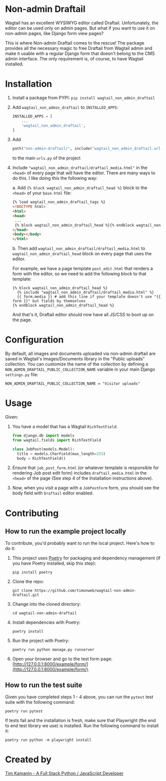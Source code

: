 # Non-admin Draftail

Wagtail has an excellent WYSIWYG editor called Draftail. Unfortunately, the editor can be used only on admin pages. But what if you want to use it on non-admin pages, like Django form view pages?

This is where Non-admin Draftail comes to the rescue! The package provides all the necessary magic to free Draftail from Wagtail admin and make it usable with a regular Django form that doesn't belong to the CMS admin interface. The only requirement is, of course, to have Wagtail installed.

# Installation

1. Install a package from PYPI: `pip install wagtail_non_admin_draftail`
2. Add `wagtail_non_admin_draftail` to `INSTALLED_APPS`:
    ```python
    INSTALLED_APPS = [
        ...
        'wagtail_non_admin_draftail',
    ]
    ```
3. Add
    ```python
    path("non-admin-draftail/", include("wagtail_non_admin_draftail.urls", namespace="wagtail_non_admin_draftail")),
    ```
    to the main `urls.py` of the project
4. Include `"wagtail_non_admin_draftail/draftail_media.html"` in the `<head>` of every page that will have the editor.
There are many ways to do this. I like doing this the following way:

    a. Add `{% block wagtail_non_admin_draftail_head %}` block to the `<head>` of your `base.html` file:

    ```html
    {% load wagtail_non_admin_draftail_tags %}
    <!DOCTYPE html>
    <html>
    <head>
     ...
     {% block wagtail_non_admin_draftail_head %}{% endblock wagtail_non_admin_draftail_head %}
    </head>
    <body></body>
    </html>
    ```

    b. Then add `wagtail_non_admin_draftail/draftail_media.html` to `wagtail_non_admin_draftail_head` block on
    every page that uses the editor.

    For example, we have a page template `post_edit.html` that renders a form
    with the editor, so we need to add the following block to that template:
    ```
    {% block wagtail_non_admin_draftail_head %}
      {% include "wagtail_non_admin_draftail/draftail_media.html" %}
      {{ form.media }} # add this line if your template doesn't use "{{ form }}" but fields by themselves
    {% endblock wagtail_non_admin_draftail_head %}
    ```
    And that's it, Draftail editor should now have all JS/CSS to boot up on the page.

# Configuration

By default, all images and documents uploaded via non-admin draftail are saved in Wagtail's Images/Documents library in the "Public uploads" collection. You can customize the name of the collection by defining a `NON_ADMIN_DRAFTAIL_PUBLIC_COLLECTION_NAME` variable in your main Django `settings.py` file:

```
NON_ADMIN_DRAFTAIL_PUBLIC_COLLECTION_NAME = "Visitor uploads"
```

# Usage
Given:

1. You have a model that has a Wagtail `RichTextField`:
    ```python
    from django.db import models
    from wagtail.fields import RichTextField

    class JobPost(models.Model):
      title = models.CharField(max_length=255)
      body = RichTextField()
    ```

2. Ensure that `job_post_form.html` (or whatever template is responsible for rendering Job post edit form) includes `draftail_media.html` in the `<head>` of the page (See step 4 of the Installation instructions above).

3. Now, when you visit a page with a `JobPostForm` form, you should see
the body field with `Draftail` editor enabled.

# Contributing

## How to run the example project locally
To contribute, you'd probably want to run the local project. Here's how to do it:

1. This project uses [Poetry](https://python-poetry.org/) for packaging and dependency management (if you have Poetry installed, skip this step):
    ```
    pip install poetry
    ```

2. Clone the repo:
    ```
    git clone https://github.com/timonweb/wagtail-non-admin-draftail.git
    ```

3. Change into the cloned directory:
    ```
    cd wagtail-non-admin-draftail
    ```

4. Install dependencies with Poetry:
    ```
    poetry install
    ```

5. Run the project with Poetry:
    ```
    poetry run python manage.py runserver
    ```

6. Open your browser and go to the test form page: [http://127.0.0.1:8000/example/form/](http://127.0.0.1:8000/example/form/).

## How to run the test suite
Given you have completed steps 1 - 4 above, you can run the `pytest` test suite with the following command:
```
poetry run pytest
```

If tests fail and the installation is fresh, make sure that Playwright (the end to end test library we use) is installed.
Run the following command to install it:

```
poetry run python -m playwright install
```


# Created by
[Tim Kamanin - A Full Stack Python / JavaScript Developer](https://timonweb.com)
